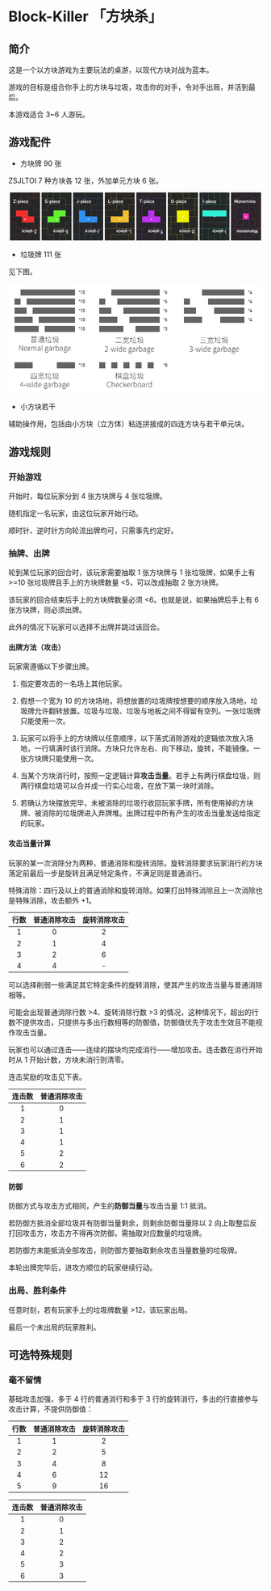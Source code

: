 # Block-Killer 「方块杀」

## 简介

这是一个以方块游戏为主要玩法的桌游，以现代方块对战为蓝本。

游戏的目标是组合你手上的方块与垃圾，攻击你的对手，令对手出局，并活到最后。

本游戏适合 3~6 人游玩。

## 游戏配件

* 方块牌 90 张

ZSJLTOI 7 种方块各 12 张，外加单元方块 6 张。

![所有方块牌](pic/card-block.png)

* 垃圾牌 111 张

见下图。

![所有垃圾牌](pic/card-garbage.png)

* 小方块若干

辅助操作用，包括由小方块（立方体）粘连拼接成的四连方块与若干单元块。

## 游戏规则

### 开始游戏

开始时，每位玩家分到 4 张方块牌与 4 张垃圾牌。

随机指定一名玩家，由这位玩家开始行动。

顺时针、逆时针方向轮流出牌均可，只需事先约定好。

### 抽牌、出牌

轮到某位玩家的回合时，该玩家需要抽取 1 张方块牌与 1 张垃圾牌，如果手上有 >=10 张垃圾牌且手上的方块牌数量 <5，可以改成抽取 2 张方块牌。

该玩家的回合结束后手上的方块牌数量必须 <6。也就是说，如果抽牌后手上有 6 张方块牌，则必须出牌。

此外的情况下玩家可以选择不出牌并跳过该回合。

#### 出牌方法（攻击）

玩家需遵循以下步骤出牌。

1. 指定要攻击的一名场上其他玩家。

2. 假想一个宽为 10 的方块场地，将想放置的垃圾牌按想要的顺序放入场地，垃圾牌允许翻转放置。垃圾与垃圾、垃圾与地板之间不得留有空列。一张垃圾牌只能使用一次。

3. 玩家可以将手上的方块牌以任意顺序，以下落式消除游戏的逻辑依次放入场地，一行填满时该行消除。方块只允许左右、向下移动，旋转，不能镜像。一张方块牌只能使用一次。

4. 当某个方块消行时，按照一定逻辑计算**攻击当量**。若手上有两行棋盘垃圾，则两行棋盘垃圾可以合并成一行实心垃圾，在放下第一块时消除。

5. 若确认方块摆放完毕，未被消除的垃圾行收回玩家手牌，所有使用掉的方块牌、被消除的垃圾牌进入弃牌堆。出牌过程中所有产生的攻击当量发送给指定的玩家。

#### 攻击当量计算

玩家的某一次消除分为两种，普通消除和旋转消除。旋转消除要求玩家消行的方块落定前最后一步是旋转且满足特定条件，不满足则是普通消行。

特殊消除：四行及以上的普通消除和旋转消除。如果打出特殊消除且上一次消除也是特殊消除，攻击额外 +1。

行数 | 普通消除攻击 | 旋转消除攻击
:---:|:---:|:---:
1 | 0 | 2
2 | 1 | 4
3 | 2 | 6
4 | 4 | -

可以选择削弱一些满足其它特定条件的旋转消除，使其产生的攻击当量与普通消除相等。

可能会出现普通消除行数 >4、旋转消除行数 >3 的情况，这种情况下，超出的行数不提供攻击，只提供与多出行数相等的防御值，防御值优先于攻击生效且不能视作攻击当量。



玩家也可以通过连击——连续的摆块均完成消行——增加攻击。连击数在消行开始时从 1 开始计数，方块未消行则清零。

连击奖励的攻击见下表。

连击数 | 普通消除攻击
:---:|:---:
1 | 0 
2 | 1 
3 | 1 
4 | 1 
5 | 2 
6 | 2 

#### 防御

防御方式与攻击方式相同，产生的**防御当量**与攻击当量 1:1 抵消。

若防御方抵消全部垃圾并有防御当量剩余，则剩余防御当量除以 2 向上取整后反打回攻击方，攻击方不得再次防御，需抽取对应数量的垃圾牌。

若防御方未能抵消全部攻击，则防御方要抽取剩余攻击当量数量的垃圾牌。

本轮出牌完毕后，进攻方顺位的玩家继续行动。

### 出局、胜利条件

任意时刻，若有玩家手上的垃圾牌数量 >12，该玩家出局。

最后一个未出局的玩家胜利。

## 可选特殊规则

### 毫不留情

基础攻击加强，多于 4 行的普通消行和多于 3 行的旋转消行，多出的行直接参与攻击计算，不提供防御值：

行数 | 普通消除攻击 | 旋转消除攻击
:---:|:---:|:---:
1 | 1 | 2
2 | 2 | 5
3 | 4 | 8
4 | 6 | 12
5 | 9 | 16


连击数 | 普通消除攻击
:---:|:---:
1 | 0 
2 | 1 
3 | 2 
4 | 2 
5 | 3 
6 | 3 